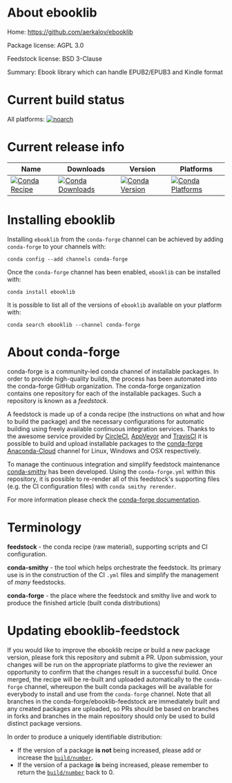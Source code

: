 About ebooklib
==============

Home: https://github.com/aerkalov/ebooklib

Package license: AGPL 3.0

Feedstock license: BSD 3-Clause

Summary: Ebook library which can handle EPUB2/EPUB3 and Kindle format



Current build status
====================

All platforms:
[![noarch](https://img.shields.io/circleci/project/github/conda-forge/ebooklib-feedstock/master.svg?label=noarch)](https://circleci.com/gh/conda-forge/ebooklib-feedstock)

Current release info
====================

| Name | Downloads | Version | Platforms |
| --- | --- | --- | --- |
| [![Conda Recipe](https://img.shields.io/badge/recipe-ebooklib-green.svg)](https://anaconda.org/conda-forge/ebooklib) | [![Conda Downloads](https://img.shields.io/conda/dn/conda-forge/ebooklib.svg)](https://anaconda.org/conda-forge/ebooklib) | [![Conda Version](https://img.shields.io/conda/vn/conda-forge/ebooklib.svg)](https://anaconda.org/conda-forge/ebooklib) | [![Conda Platforms](https://img.shields.io/conda/pn/conda-forge/ebooklib.svg)](https://anaconda.org/conda-forge/ebooklib) |

Installing ebooklib
===================

Installing `ebooklib` from the `conda-forge` channel can be achieved by adding `conda-forge` to your channels with:

```
conda config --add channels conda-forge
```

Once the `conda-forge` channel has been enabled, `ebooklib` can be installed with:

```
conda install ebooklib
```

It is possible to list all of the versions of `ebooklib` available on your platform with:

```
conda search ebooklib --channel conda-forge
```


About conda-forge
=================

conda-forge is a community-led conda channel of installable packages.
In order to provide high-quality builds, the process has been automated into the
conda-forge GitHub organization. The conda-forge organization contains one repository
for each of the installable packages. Such a repository is known as a *feedstock*.

A feedstock is made up of a conda recipe (the instructions on what and how to build
the package) and the necessary configurations for automatic building using freely
available continuous integration services. Thanks to the awesome service provided by
[CircleCI](https://circleci.com/), [AppVeyor](http://www.appveyor.com/)
and [TravisCI](https://travis-ci.org/) it is possible to build and upload installable
packages to the [conda-forge](https://anaconda.org/conda-forge)
[Anaconda-Cloud](http://docs.anaconda.org/) channel for Linux, Windows and OSX respectively.

To manage the continuous integration and simplify feedstock maintenance
[conda-smithy](http://github.com/conda-forge/conda-smithy) has been developed.
Using the ``conda-forge.yml`` within this repository, it is possible to re-render all of
this feedstock's supporting files (e.g. the CI configuration files) with ``conda smithy rerender``.

For more information please check the [conda-forge documentation](https://conda-forge.org/docs/).

Terminology
===========

**feedstock** - the conda recipe (raw material), supporting scripts and CI configuration.

**conda-smithy** - the tool which helps orchestrate the feedstock.
                   Its primary use is in the construction of the CI ``.yml`` files
                   and simplify the management of *many* feedstocks.

**conda-forge** - the place where the feedstock and smithy live and work to
                  produce the finished article (built conda distributions)


Updating ebooklib-feedstock
===========================

If you would like to improve the ebooklib recipe or build a new
package version, please fork this repository and submit a PR. Upon submission,
your changes will be run on the appropriate platforms to give the reviewer an
opportunity to confirm that the changes result in a successful build. Once
merged, the recipe will be re-built and uploaded automatically to the
`conda-forge` channel, whereupon the built conda packages will be available for
everybody to install and use from the `conda-forge` channel.
Note that all branches in the conda-forge/ebooklib-feedstock are
immediately built and any created packages are uploaded, so PRs should be based
on branches in forks and branches in the main repository should only be used to
build distinct package versions.

In order to produce a uniquely identifiable distribution:
 * If the version of a package **is not** being increased, please add or increase
   the [``build/number``](http://conda.pydata.org/docs/building/meta-yaml.html#build-number-and-string).
 * If the version of a package **is** being increased, please remember to return
   the [``build/number``](http://conda.pydata.org/docs/building/meta-yaml.html#build-number-and-string)
   back to 0.